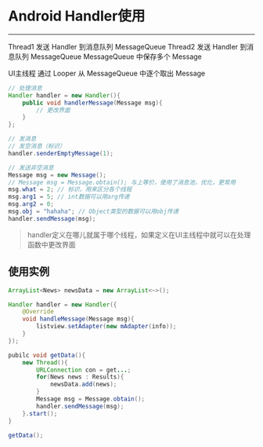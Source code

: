 ﻿# Android Handler使用

---

Thread1 发送 Handler 到消息队列 MessageQueue
Thread2 发送 Handler 到消息队列 MessageQueue
MessageQueue 中保存多个 Message

UI主线程 通过 Looper 从 MessageQueue 中逐个取出 Message

```java
// 处理消息
Handler handler = new Handler(){
    public void handlerMessage(Message msg){
        // 更改界面
    }
};

// 发消息
// 发空消息（标识）
handler.senderEmptyMessage(1);

// 发送非空消息
Message msg = new Message();
// Message msg = Message.obtain(); 与上等价，使用了消息池，优化，更常用
msg.what = 2; // 标识，用来区分各个线程
msg.arg1 = 5; // int数据可以用arg传递
msg.arg2 = 0;
msg.obj = "hahaha"; // Object类型的数据可以用obj传递
handler.sendMessage(msg);
```

> handler定义在哪儿就属于哪个线程，如果定义在UI主线程中就可以在处理函数中更改界面

## 使用实例
```java
ArrayList<News> newsData = new ArrayList<~>();

Handler handler = new Handler({
    @Override
    void handleMessage(Message msg){
        listview.setAdapter(new mAdapter(info));
    }
});

pubilc void getData(){
    new Thread(){
        URLConnection con = get...;
        for(News news : Results){
            newsData.add(news);
        }
        Message msg = Message.obtain();
        handler.sendMessage(msg);
    }.start();
}

getData();
```

